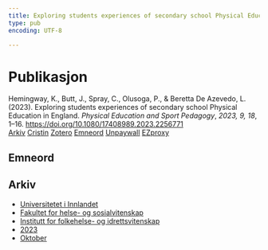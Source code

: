 ```yaml
---
title: Exploring students experiences of secondary school Physical Education in England
type: pub
encoding: UTF-8

---
```

<h1>Publikasjon</h1>
<article id="csl-bib-container-ADE6HNMB" class="csl-bib-container">
  <div class="csl-bib-body"> <div class="csl-entry">Hemingway, K., Butt, J., Spray, C., Olusoga, P., &#38; Beretta De Azevedo, L. (2023). Exploring students experiences of secondary school Physical Education in England. <i>Physical Education and Sport Pedagogy</i>, <i>2023, 9, 18</i>, 1–16. <a href="https://doi.org/10.1080/17408989.2023.2256771">https://doi.org/10.1080/17408989.2023.2256771</a></div> </div>
  <div class="csl-bib-buttons">
    <a href="#taxonomy-article-ADE6HNMB" alt="archive" class="csl-bib-button">Arkiv</a>
    <a href="https://app.cristin.no/results/show.jsf?id=2181854" alt="Cristin" class="csl-bib-button">Cristin</a>
    <a href="http://zotero.org/groups/5881554/items/ADE6HNMB" alt="Zotero" class="csl-bib-button">Zotero</a>
    <a href="#keywords-article-ADE6HNMB" alt="keywords" class="csl-bib-button">Emneord</a>
    <a href="https://www.tandfonline.com/doi/pdf/10.1080/17408989.2023.2256771?needAccess=true" alt="Unpaywall" class="csl-bib-button">Unpaywall</a>
    <a href="https://www.tandfonline.com/doi/pdf/10.1080/17408989.2023.2256771?needAccess=true" alt="EZproxy" class="csl-bib-button">EZproxy</a>
  </div>
  <div id="csl-bib-meta-container-ADE6HNMB"></div>
</article>
<div id="csl-bib-meta-ADE6HNMB" class="csl-bib-meta">
  <article id="keywords-article-ADE6HNMB" class="keywords-article">
    <h1>Emneord</h1>
    
  </article>
  <article id="taxonomy-article-ADE6HNMB" class="taxonomy-article">
    <h1>Arkiv</h1>
    <ul>
      <li><a href="{{< params subfolder >}}nn/archive/?key=3DCRN523">Universitetet i Innlandet</a></li>
      <li><a href="{{< params subfolder >}}nn/archive/?key=IDKFS3MX">Fakultet for helse- og sosialvitenskap</a></li>
      <li><a href="{{< params subfolder >}}nn/archive/?key=FJXE3Z8X">Institutt for folkehelse- og idrettsvitenskap</a></li>
      <li><a href="{{< params subfolder >}}nn/archive/?key=5HKEZMYN">2023</a></li>
      <li><a href="{{< params subfolder >}}nn/archive/?key=NBP5CHP9">Oktober</a></li>
    </ul>
  </article>
</div>
